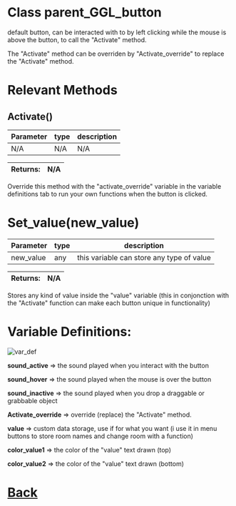 # Class parent_GGL_button

default button, can be interacted with to by left 
clicking while the mouse is above the button,
to call the "Activate" method.
  
The "Activate" method can be overriden by "Activate_override" to 
replace the "Activate" method.
  
# Relevant Methods

## Activate()

| Parameter   |  type   |              description                   |
|--           |       --|--                                          |
|   N/A      | N/A  |  N/A    |

| Returns:  | N/A |
|--         |                             --|

Override this method with the "activate_override" variable in the variable definitions tab to run your own functions when the button is clicked.

# Set_value(new_value)

| Parameter   |  type   |              description                   |
|--           |       --|--                                          |
|  new_value  |   any   |  this variable can store any type of value    |

| Returns:  |         N/A |
|--         |                             --|

Stores any kind of value inside the "value" variable (this in conjonction with the "Activate" function can make each button unique in functionality)

# Variable Definitions:

![var_def](https://github.com/Ced30/GML-GUI-Library-GGL-Documentation/blob/main/Images/API/GGL_instance/parent_GGL_button.png)

**sound_active**      => the sound played when you interact with the button

**sound_hover**       => the sound played when the mouse is over the button

**sound_inactive**    => the sound played when you drop a draggable or grabbable object

**Activate_override** => override (replace) the "Activate" method.

**value**             => custom data storage, use if for what you want (i use it in menu buttons to store room names and change room with a function)

**color_value1**      => the color of the "value" text drawn (top)

**color_value2**      => the color of the "value" text drawn (bottom)

# [Back](https://github.com/Ced30/GML-GUI-Library-GGL-Documentation/blob/main/API/Instance%20Classes.md)
